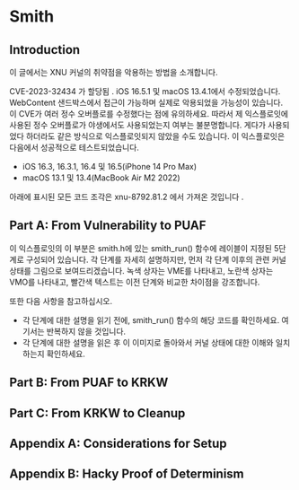 #  Smith

## Introduction
이 글에서는 XNU 커널의 취약점을 악용하는 방법을 소개합니다.

CVE-2023-32434 가 할당됨 .
iOS 16.5.1 및 macOS 13.4.1에서 수정되었습니다.
WebContent 샌드박스에서 접근이 가능하며 실제로 악용되었을 가능성이 있습니다.
이 CVE가 여러 정수 오버플로를 수정했다는 점에 유의하세요. 따라서 제 익스플로잇에 사용된 정수 오버플로가 야생에서도 사용되었는지 여부는 불분명합니다. 게다가 사용되었다 하더라도 같은 방식으로 익스플로잇되지 않았을 수도 있습니다.
이 익스플로잇은 다음에서 성공적으로 테스트되었습니다.

- iOS 16.3, 16.3.1, 16.4 및 16.5(iPhone 14 Pro Max)
- macOS 13.1 및 13.4(MacBook Air M2 2022)

아래에 표시된 모든 코드 조각은 xnu-8792.81.2 에서 가져온 것입니다 .

## Part A: From Vulnerability to PUAF
이 익스플로잇의 이 부분은 smith.h에 있는 smith_run() 함수에 레이블이 지정된 5단계로 구성되어 있습니다. 각 단계를 자세히 설명하지만, 먼저 각 단계 이후의 관련 커널 상태를 그림으로 보여드리겠습니다. 
녹색 상자는 VME를 나타내고, 노란색 상자는 VMO를 나타내고, 빨간색 텍스트는 이전 단계와 비교한 차이점을 강조합니다.

또한 다음 사항을 참고하십시오.

- 각 단계에 대한 설명을 읽기 전에, smith_run() 함수의 해당 코드를 확인하세요. 여기서는 반복하지 않을 것입니다.
- 각 단계에 대한 설명을 읽은 후 이 이미지로 돌아와서 커널 상태에 대한 이해와 일치하는지 확인하세요.


## Part B: From PUAF to KRKW

## Part C: From KRKW to Cleanup

## Appendix A: Considerations for Setup

## Appendix B: Hacky Proof of Determinism


